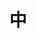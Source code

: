 ---
pid: ws153
title: 中
location_transcription: Chinatown (Anywhere)
coordinates: "[-75.153008858894, 39.954424944875]"
zipcode: '19382'
gen_neighborhood: 
neighborhood: 
outside_phl: 'West Chester PA '
age: '46'
age_range: 40-49
instagram: 
image_file_name: ws_153.jpg
proposal_transcription: A big flagstone area where Qigong and Taiji classes are held
  for folks to do and to learn. There's a lot of wonderful teachers who could do scheduled
  classes, and the gentle, mellow exercises can be done by tourists, passer-by, and
  office workers without getting sweaty or having to change clothes (Yoga is great,
  but it's harder to do lunchtime yoga)
topic: Sports
topic_summary: 0, 0
type: Space
keywords_other: Sports
credit: 
image_labels: 
twitter: 
facebook: 
permalink: "/monuments/ws153/"
layout: item-page
---